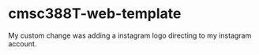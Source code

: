 # cmsc388T-web-template

My custom change was adding a instagram logo directing to my instagram account.